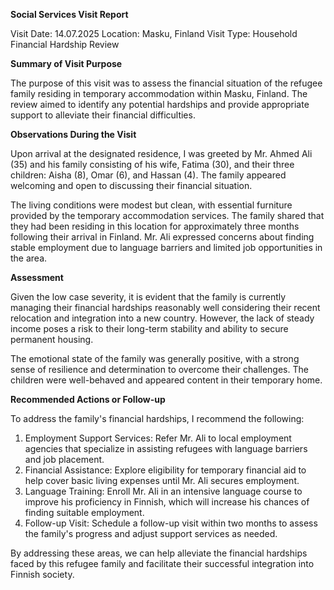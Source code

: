  **Social Services Visit Report**

Visit Date: 14.07.2025
Location: Masku, Finland
Visit Type: Household Financial Hardship Review

**Summary of Visit Purpose**

The purpose of this visit was to assess the financial situation of the refugee family residing in temporary accommodation within Masku, Finland. The review aimed to identify any potential hardships and provide appropriate support to alleviate their financial difficulties.

**Observations During the Visit**

Upon arrival at the designated residence, I was greeted by Mr. Ahmed Ali (35) and his family consisting of his wife, Fatima (30), and their three children: Aisha (8), Omar (6), and Hassan (4). The family appeared welcoming and open to discussing their financial situation.

The living conditions were modest but clean, with essential furniture provided by the temporary accommodation services. The family shared that they had been residing in this location for approximately three months following their arrival in Finland. Mr. Ali expressed concerns about finding stable employment due to language barriers and limited job opportunities in the area.

**Assessment**

Given the low case severity, it is evident that the family is currently managing their financial hardships reasonably well considering their recent relocation and integration into a new country. However, the lack of steady income poses a risk to their long-term stability and ability to secure permanent housing.

The emotional state of the family was generally positive, with a strong sense of resilience and determination to overcome their challenges. The children were well-behaved and appeared content in their temporary home.

**Recommended Actions or Follow-up**

To address the family's financial hardships, I recommend the following:

1. Employment Support Services: Refer Mr. Ali to local employment agencies that specialize in assisting refugees with language barriers and job placement.
2. Financial Assistance: Explore eligibility for temporary financial aid to help cover basic living expenses until Mr. Ali secures employment.
3. Language Training: Enroll Mr. Ali in an intensive language course to improve his proficiency in Finnish, which will increase his chances of finding suitable employment.
4. Follow-up Visit: Schedule a follow-up visit within two months to assess the family's progress and adjust support services as needed.

By addressing these areas, we can help alleviate the financial hardships faced by this refugee family and facilitate their successful integration into Finnish society.